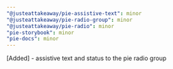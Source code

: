 ```yaml
---
"@justeattakeaway/pie-assistive-text": minor
"@justeattakeaway/pie-radio-group": minor
"@justeattakeaway/pie-radio": minor
"pie-storybook": minor
"pie-docs": minor
---
```


[Added] - assistive text and status to the pie radio group
